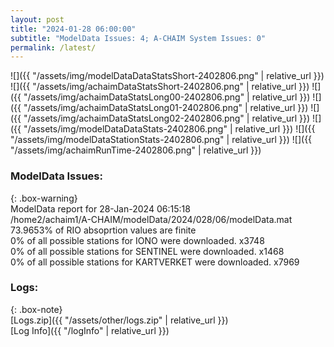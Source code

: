 ```yaml
---
layout: post
title: "2024-01-28 06:00:00"
subtitle: "ModelData Issues: 4; A-CHAIM System Issues: 0"
permalink: /latest/
---
```


![]({{ "/assets/img/modelDataDataStatsShort-2402806.png" | relative_url }})
![]({{ "/assets/img/achaimDataStatsShort-2402806.png" | relative_url }})
![]({{ "/assets/img/achaimDataStatsLong00-2402806.png" | relative_url }})
![]({{ "/assets/img/achaimDataStatsLong01-2402806.png" | relative_url }})
![]({{ "/assets/img/achaimDataStatsLong02-2402806.png" | relative_url }})
![]({{ "/assets/img/modelDataDataStats-2402806.png" | relative_url }})
![]({{ "/assets/img/modelDataStationStats-2402806.png" | relative_url }})
![]({{ "/assets/img/achaimRunTime-2402806.png" | relative_url }})


### ModelData Issues:  
  
{: .box-warning}  
 ModelData report for 28-Jan-2024 06:15:18   
 /home2/achaim1/A-CHAIM/modelData/2024/028/06/modelData.mat   
 73.9653% of RIO absoprtion values are finite   
 0% of all possible stations for IONO were downloaded. x3748   
 0% of all possible stations for SENTINEL were downloaded. x1468   
 0% of all possible stations for KARTVERKET were downloaded. x7969   
  


### Logs:  
  
{: .box-note}  
[Logs.zip]({{ "/assets/other/logs.zip" | relative_url }})  
[Log Info]({{ "/logInfo" | relative_url }})  
